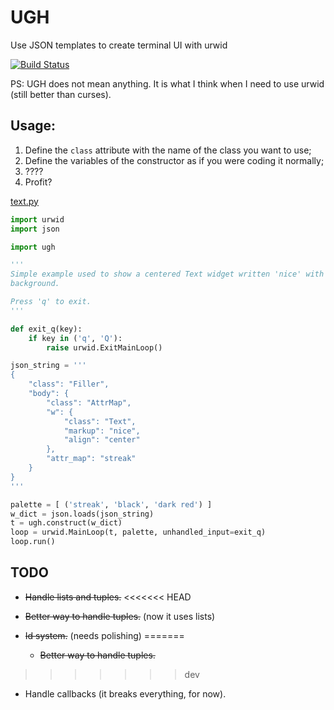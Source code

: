 # UGH
Use JSON templates to create terminal UI with urwid

[![Build Status](https://travis-ci.org/meyer1994/ugh.svg?branch=master)](https://travis-ci.org/meyer1994/ugh)

PS: UGH does not mean anything. It is what I think when I need to use urwid (still better than curses).


## Usage:
1. Define the `class` attribute with the name of the class you want to use;
2. Define the variables of the constructor as if you were coding it normally;
3. ????
4. Profit?

[text.py](examples/text.py)
```python
import urwid
import json

import ugh

'''
Simple example used to show a centered Text widget written 'nice' with red
background.

Press 'q' to exit.
'''

def exit_q(key):
    if key in ('q', 'Q'):
        raise urwid.ExitMainLoop()

json_string = '''
{
    "class": "Filler",
    "body": {
        "class": "AttrMap",
        "w": {
            "class": "Text",
            "markup": "nice",
            "align": "center"
        },
        "attr_map": "streak"
    }
}
'''

palette = [ ('streak', 'black', 'dark red') ]
w_dict = json.loads(json_string)
t = ugh.construct(w_dict)
loop = urwid.MainLoop(t, palette, unhandled_input=exit_q)
loop.run()
```

## TODO
- ~~Handle lists and tuples.~~
<<<<<<< HEAD
- ~~Better way to handle tuples.~~ (now it uses lists)
- ~~Id system.~~ (needs polishing)
=======

   - ~~Better way to handle tuples.~~

>>>>>>> dev
- Handle callbacks (it breaks everything, for now).
